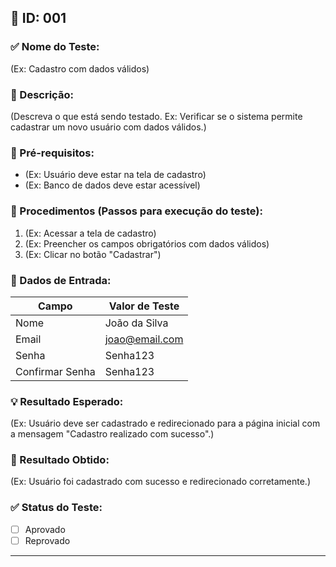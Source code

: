 ## 🧪 ID: 001

### ✅ Nome do Teste:
(Ex: Cadastro com dados válidos)

### 🎯 Descrição:
(Descreva o que está sendo testado. Ex: Verificar se o sistema permite cadastrar um novo usuário com dados válidos.)

### 🧰 Pré-requisitos:
- (Ex: Usuário deve estar na tela de cadastro)
- (Ex: Banco de dados deve estar acessível)

### 📝 Procedimentos (Passos para execução do teste):
1. (Ex: Acessar a tela de cadastro)
2. (Ex: Preencher os campos obrigatórios com dados válidos)
3. (Ex: Clicar no botão "Cadastrar")

### 🧾 Dados de Entrada:
| Campo            | Valor de Teste        |
|------------------|------------------------|
| Nome             | João da Silva          |
| Email            | joao@email.com         |
| Senha            | Senha123               |
| Confirmar Senha  | Senha123               |

### 💡 Resultado Esperado:
(Ex: Usuário deve ser cadastrado e redirecionado para a página inicial com a mensagem "Cadastro realizado com sucesso".)

### 📌 Resultado Obtido:
(Ex: Usuário foi cadastrado com sucesso e redirecionado corretamente.)

### ✅ Status do Teste:
- [ ] Aprovado
- [ ] Reprovado

---
